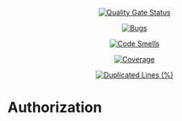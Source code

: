<div align="center">

[![Quality Gate Status](https://sonarcloud.io/api/project_badges/measure?project=Altinn_altinn-authorization-tmp&metric=alert_status)](https://sonarcloud.io/summary/new_code?id=Altinn_altinn-authorization-tmp)

[![Bugs](https://sonarcloud.io/api/project_badges/measure?project=Altinn_altinn-authorization-tmp&metric=bugs)](https://sonarcloud.io/summary/new_code?id=Altinn_altinn-authorization-tmp)

[![Code Smells](https://sonarcloud.io/api/project_badges/measure?project=Altinn_altinn-authorization-tmp&metric=code_smells)](https://sonarcloud.io/summary/new_code?id=Altinn_altinn-authorization-tmp)

[![Coverage](https://sonarcloud.io/api/project_badges/measure?project=Altinn_altinn-authorization-tmp&metric=coverage)](https://sonarcloud.io/summary/new_code?id=Altinn_altinn-authorization-tmp)

[![Duplicated Lines (%)](https://sonarcloud.io/api/project_badges/measure?project=Altinn_altinn-authorization-tmp&metric=duplicated_lines_density)](https://sonarcloud.io/summary/new_code?id=Altinn_altinn-authorization-tmp)

</div>

# Authorization
